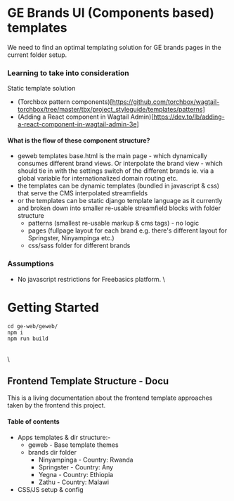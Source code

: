 # GE Brands UI (Components based) templates

We need to find an optimal templating solution for GE brands pages in the current folder setup.


### Learning to take into consideration

Static template solution
* (Torchbox pattern components)[https://github.com/torchbox/wagtail-torchbox/tree/master/tbx/project_styleguide/templates/patterns]
* (Adding a React component in Wagtail Admin)[https://dev.to/lb/adding-a-react-component-in-wagtail-admin-3e]
#### What is the flow of these component structure?

- geweb templates base.html is the main page - which dynamically consumes different brand views. Or interpolate the brand view - which should tie in with the settings switch of the different brands ie. via a global variable for internationalized domain routing etc.
- the templates can be dynamic templates (bundled in javascript & css)  that serve the CMS interpolated streamfields 
- or the templates can be static django template language as it currently and broken down into smaller re-usable streamfield blocks with folder structure 
    - patterns (smallest re-usable markup & cms tags) - no logic 
    - pages (fullpage layout for each brand e.g. there's different layout for Springster, Ninyampinga etc.)
    - css/sass folder for different brands


### Assumptions 
- No javascript restrictions for Freebasics platform.
\

# Getting Started
```
cd ge-web/geweb/
npm i
npm run build
```
\
\

## Frontend Template Structure - Docu

This is a living documentation about the frontend template approaches taken by the frontend this project.

#### Table of contents
* Apps templates & dir structure:-
    * geweb - Base template themes
    * brands dir folder
        * Ninyampinga - Country: Rwanda
        * Springster - Country: Any
        * Yegna - Country: Ethiopia
        * Zathu - Country: Malawi
* CSS/JS setup & config 